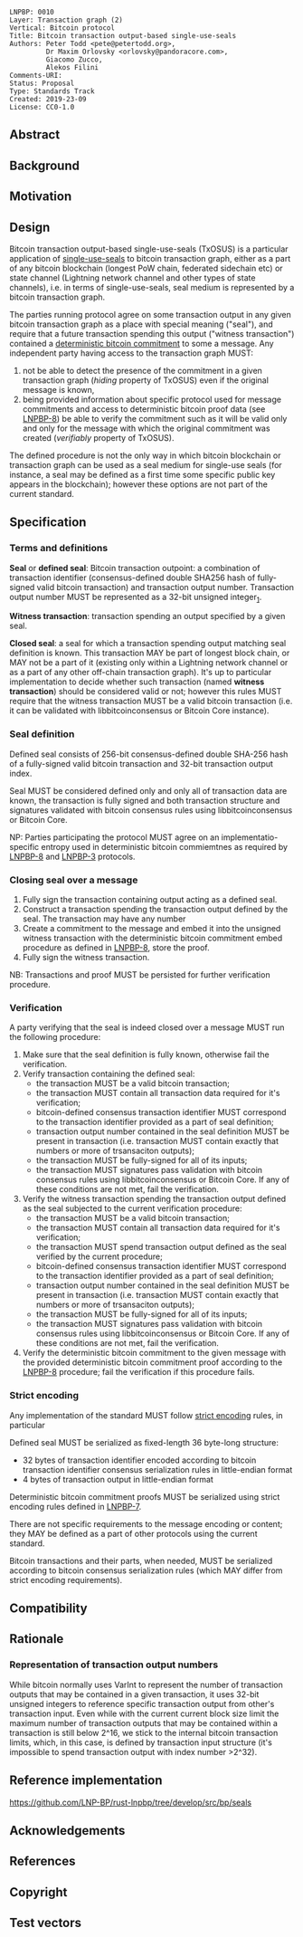 ```
LNPBP: 0010
Layer: Transaction graph (2)
Vertical: Bitcoin protocol
Title: Bitcoin transaction output-based single-use-seals
Authors: Peter Todd <pete@petertodd.org>,
         Dr Maxim Orlovsky <orlovsky@pandoracore.com>,
         Giacomo Zucco,
         Alekos Filini
Comments-URI:
Status: Proposal
Type: Standards Track
Created: 2019-23-09
License: CC0-1.0
```

## Abstract

## Background

## Motivation

## Design

Bitcoin transaction output-based single-use-seals (TxOSUS) is a particular
application of [single-use-seals](lnpbp-0006.md) to bitcoin transaction graph,
either as a part of any bitcoin blockchain (longest PoW chain, federated
sidechain etc) or state channel (Lightning network channel and other types of
state channels), i.e. in terms of single-use-seals, seal medium is represented
by a bitcoin transaction graph.

The parties running protocol agree on some transaction output in any given
bitcoin transaction graph as a place with special meaning ("seal"), and require
that a future transaction spending this output ("witness transaction") contained
a [deterministic bitcoin commitment](lnpbp-0008.md) to some a message. Any
independent party having access to the transaction graph MUST:
1. not be able to detect the presence of the commitment in a given transaction
graph (*hiding* property of TxOSUS) even if the original message is known,
2. being provided information about specific protocol used for message
commitments and access to deterministic bitcoin proof data (see
[LNPBP-8](lnpbp-0008.md)) be able to verify the commitment such as it will be
valid only and only for the message with which the original commitment was
created (*verifiably* property of TxOSUS).

The defined procedure is not the only way in which bitcoin blockchain or
transaction graph can be used as a seal medium for single-use seals (for
instance, a seal may be defined as a first time some specific public key appears
in the blockchain); however these options are not part of the current standard.

## Specification

### Terms and definitions

**Seal** or **defined seal**: Bitcoin transaction outpoint: a combination of
transaction identifier (consensus-defined double SHA256 hash of fully-signed
valid bitcoin transaction) and transaction output number. Transaction output
number MUST be represented as a 32-bit unsigned
integer<sub>[1](#Representation-of-transaction-output-numbers)</sub>.

**Witness transaction**: transaction spending an output specified by a given
seal.

**Closed seal**: a seal for which a transaction spending output matching seal
definition is known. This transaction MAY be part of longest block chain, or
MAY not be a part of it (existing only within a Lightning network channel or as
a part of any other off-chain transaction graph). It's up to particular
implementation to decide whether such transaction (named **witness transaction**)
should be considered valid or not; however this rules MUST require that the
witness transaction MUST be a valid bitcoin transaction (i.e. it can be
validated with libbitcoinconsensus or Bitcoin Core instance).

### Seal definition

Defined seal consists of 256-bit consensus-defined double SHA-256 hash of a
fully-signed valid bitcoin transaction and 32-bit transaction output index.

Seal MUST be considered defined only and only all of transaction data are known,
the transaction is fully signed and both transaction structure and signatures
validated with bitcoin consensus rules using libbitcoinconsensus or Bitcoin
Core.

NP: Parties participating the protocol MUST agree on an implementatio-specific
entropy used in deterministic bitcoin commiemtnes as required by 
[LNPBP-8](lnpbp-0008.md) and [LNPBP-3](lnpbp-0003.md) protocols.

### Closing seal over a message

1. Fully sign the transaction containing output acting as a defined seal.
2. Construct a transaction spending the transaction output defined by the seal.
   The transaction may have any number
3. Create a commitment to the message and embed it into the unsigned witness
   transaction with the deterministic bitcoin commitment embed procedure as
   defined in [LNPBP-8](lnpbp-0008.md), store the proof.
4. Fully sign the witness transaction.

NB: Transactions and proof MUST be persisted for further verification procedure.

### Verification

A party verifying that the seal is indeed closed over a message MUST run the
following procedure:
1. Make sure that the seal definition is fully known, otherwise fail the
   verification.
2. Verify transaction containing the defined seal:
    - the transaction MUST be a valid bitcoin transaction;
    - the transaction MUST contain all transaction data required for it's
      verification;
    - bitcoin-defined consensus transaction identifier MUST correspond to
      the transaction identifier provided as a part of seal definition;
    - transaction output number contained in the seal definition MUST be
      present in transaction (i.e. transaction MUST contain exactly that numbers
      or more of trsansaciton outputs);
    - the transaction MUST be fully-signed for all of its inputs;
    - the transaction MUST signatures pass validation with bitcoin consensus
      rules using libbitcoinconsensus or Bitcoin Core.
   If any of these conditions are not met, fail the verification.
3. Verify the witness transaction spending the transaction output defined as
   the seal subjected to the current verification procedure:
   - the transaction MUST be a valid bitcoin transaction;
   - the transaction MUST contain all transaction data required for it's
     verification;
   - the transaction MUST spend transaction output defined as the seal
     verified by the current procedure;
   - bitcoin-defined consensus transaction identifier MUST correspond to
     the transaction identifier provided as a part of seal definition;
   - transaction output number contained in the seal definition MUST be
     present in transaction (i.e. transaction MUST contain exactly that numbers
     or more of trsansaciton outputs);
   - the transaction MUST be fully-signed for all of its inputs;
   - the transaction MUST signatures pass validation with bitcoin consensus
     rules using libbitcoinconsensus or Bitcoin Core.
   If any of these conditions are not met, fail the verification.
4. Verify the deterministic bitcoin commitment to the given message with the
   provided deterministic bitcoin commitment proof according to the
   [LNPBP-8](lnpbp-0008.md) procedure; fail the verification if this procedure
   fails.

### Strict encoding

Any implementation of the standard MUST follow [strict encoding](lnpbp-0007.md)
rules, in particular

Defined seal MUST be serialized as fixed-length 36 byte-long structure:
- 32 bytes of transaction identifier encoded according to bitcoin transaction
  identifier consensus serialization rules in little-endian format
- 4 bytes of transaction output in little-endian format

Deterministic bitcoin commitment proofs MUST be serialized using strict encoding
rules defined in [LNPBP-7](lnpbp-0007.md).

There are not specific requirements to the message encoding or content; they
MAY be defined as a part of other protocols using the current standard.

Bitcoin transactions and their parts, when needed, MUST be serialized according
to bitcoin consensus serialization rules (which MAY differ from strict encoding
requirements).

## Compatibility

## Rationale

### Representation of transaction output numbers

While bitcoin normally uses VarInt to represent the number of transaction
outputs that may be contained in a given transaction, it uses 32-bit unsigned
integers to reference specific transaction output from other's transaction
input. Even while with the current current block size limit the maximum number
of transaction outputs that may be contained within a transaction is still below
2^16, we stick to the internal bitcoin transaction limits, which, in this case,
is defined by transaction input structure (it's impossible to spend transaction
output with index number >2^32).

## Reference implementation

<https://github.com/LNP-BP/rust-lnpbp/tree/develop/src/bp/seals>

## Acknowledgements

## References

## Copyright

## Test vectors
